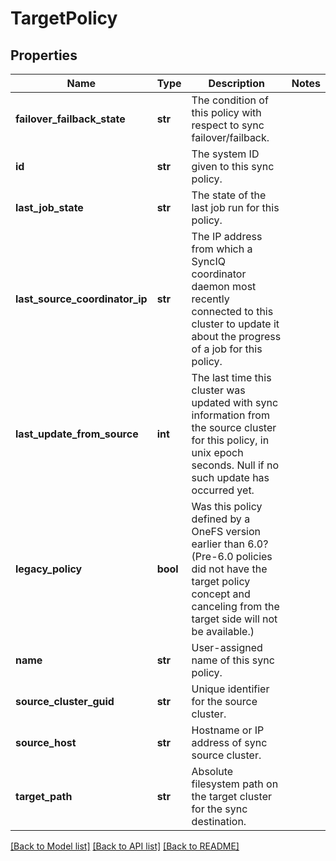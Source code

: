 # TargetPolicy

## Properties
Name | Type | Description | Notes
------------ | ------------- | ------------- | -------------
**failover_failback_state** | **str** | The condition of this policy with respect to sync failover/failback. | 
**id** | **str** | The system ID given to this sync policy. | 
**last_job_state** | **str** | The state of the last job run for this policy. | 
**last_source_coordinator_ip** | **str** | The IP address from which a SyncIQ coordinator daemon most recently connected to this cluster to update it about the progress of a job for this policy. | 
**last_update_from_source** | **int** | The last time this cluster was updated with sync information from the source cluster for this policy, in unix epoch seconds.  Null if no such update has occurred yet. | 
**legacy_policy** | **bool** | Was this policy defined by a OneFS version earlier than 6.0? (Pre-6.0 policies did not have the target policy concept and canceling from the target side will not be available.) | 
**name** | **str** | User-assigned name of this sync policy. | 
**source_cluster_guid** | **str** | Unique identifier for the source cluster. | 
**source_host** | **str** | Hostname or IP address of sync source cluster. | 
**target_path** | **str** | Absolute filesystem path on the target cluster for the sync destination. | 

[[Back to Model list]](../README.md#documentation-for-models) [[Back to API list]](../README.md#documentation-for-api-endpoints) [[Back to README]](../README.md)


